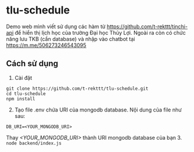 # tlu-schedule
Demo web mình viết sử dụng các hàm từ https://github.com/t-rekttt/tinchi-api để hiển thị lịch học của trường Đại học Thủy Lợi. 
Ngoài ra còn có chức năng lưu TKB (cần database) và nhập vào chatbot tại https://m.me/506273246543095

## Cách sử dụng
1. Cài đặt
```
git clone https://github.com/t-rekttt/tlu-schedule.git
cd tlu-schedule
npm install
```
2. Tạo file .env chứa URI của mongodb database. Nội dung của file như sau:
```
DB_URI=<YOUR_MONGODB_URI>
```
Thay *<YOUR_MONGODB_URI>* thành URI mongodb database của bạn
3. `node backend/index.js`
